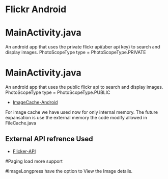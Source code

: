 # Flickr Android

 
 # MainActivity.java
  An android app that uses the private flickr api(uber api key) to search and display images.
  PhotoScopeType type = PhotoScopeType.PRIVATE
 
 
# MainActivity.java
An android app that uses the public flickr api to search and display images.
 PhotoScopeType type = PhotoScopeType.PUBLIC

- [ImageCache-Android](https://developer.android.com/topic/performance/graphics/cache-bitmap#java)

For image cache we have used now for only internal memory.  The future expansation is use the external memory the code modify allowed in FileCache.java

## External API refrence Used

- [Flicker-API](https://www.flickr.com/services/api/flickr.photos.search.html)

#Paging load more support

#ImageLongpress have the option to View the Image details.
